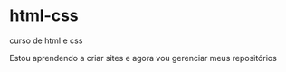 # html-css
curso de html e css

Estou aprendendo a criar sites e agora vou gerenciar meus repositórios